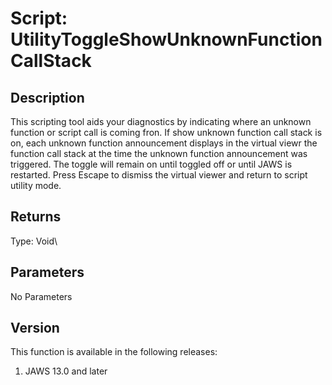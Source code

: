 # Script: UtilityToggleShowUnknownFunctionCallStack

## Description

This scripting tool aids your diagnostics by indicating where an unknown
function or script call is coming fron. If show unknown function call
stack is on, each unknown function announcement displays in the virtual
viewr the function call stack at the time the unknown function
announcement was triggered. The toggle will remain on until toggled off
or until JAWS is restarted. Press Escape to dismiss the virtual viewer
and return to script utility mode.

## Returns

Type: Void\

## Parameters

No Parameters

## Version

This function is available in the following releases:

1.  JAWS 13.0 and later
